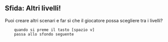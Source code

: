 ## Sfida: Altri livelli!
Puoi creare altri scenari e far sì che il giocatore possa scegliere tra i livelli?

```blocks
	quando si preme il tasto [spazio v]
	passa allo sfondo seguente
```


